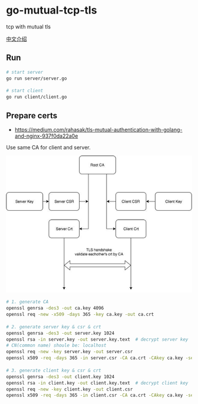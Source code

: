 # go-mutual-tcp-tls

tcp with mutual tls


[中文介绍](https://blog.laisky.com/p/go-mutual-tls-tcp/)

## Run

```sh
# start server
go run server/server.go

# start client
go run client/client.go
```

## Prepare certs

* <https://medium.com/rahasak/tls-mutual-authentication-with-golang-and-nginx-937f0da22a0e>

Use same CA for client and server.

![tls](./mutual-tls.jpg)

```sh
# 1. generate CA
openssl genrsa -des3 -out ca.key 4096
openssl req -new -x509 -days 365 -key ca.key -out ca.crt

# 2. generate server key & csr & crt
openssl genrsa -des3 -out server.key 1024
openssl rsa -in server.key -out server.key.text  # decrypt server key
# CN(common name) shoule be: localhost
openssl req -new -key server.key -out server.csr
openssl x509 -req -days 365 -in server.csr -CA ca.crt -CAkey ca.key -set_serial 01 -out server.crt

# 3. generate client key & csr & crt
openssl genrsa -des3 -out client.key 1024
openssl rsa -in client.key -out client.key.text  # decrypt client key
openssl req -new -key client.key -out client.csr
openssl x509 -req -days 365 -in client.csr -CA ca.crt -CAkey ca.key -set_serial 01 -out client.crt
```


